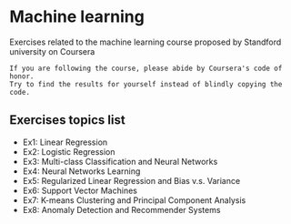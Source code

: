 # Machine learning

Exercises related to the machine learning course proposed by Standford university on Coursera

```
If you are following the course, please abide by Coursera's code of honor. 
Try to find the results for yourself instead of blindly copying the code.
```

## Exercises topics list

* Ex1: Linear Regression
* Ex2: Logistic Regression
* Ex3: Multi-class Classification and Neural Networks
* Ex4: Neural Networks Learning
* Ex5: Regularized Linear Regression and Bias v.s. Variance
* Ex6: Support Vector Machines
* Ex7: K-means Clustering and Principal Component Analysis
* Ex8: Anomaly Detection and Recommender Systems